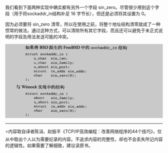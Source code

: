 我们看到下面两种实现中确实都有另外一个字段 sin_zero。尽管很少用到这个字段（用于将sockaddr_in结构补足 16 字节长），但还是必须将其设置为 0。

因为必须要将 sin_zero 清零，所以在使用之前，将整个地址结构清零就成了一种惯常的做法。通过这种方式，可以清除所有其它字段，而且还可以避免于未正式说明的字段及用法发送可能的冲突。

![sockaddrin](./images/sockaddrin.png)

---

⭐️内容取自译者陈涓、赵振平《TCP/IP高效编程：改善网络程序的44个技巧》，仅从中取出个人以为需要纪录的内容。不追求内容的完整性，却也不会丢失所记内容的逻辑性。如果需要了解细致，建议读原书。